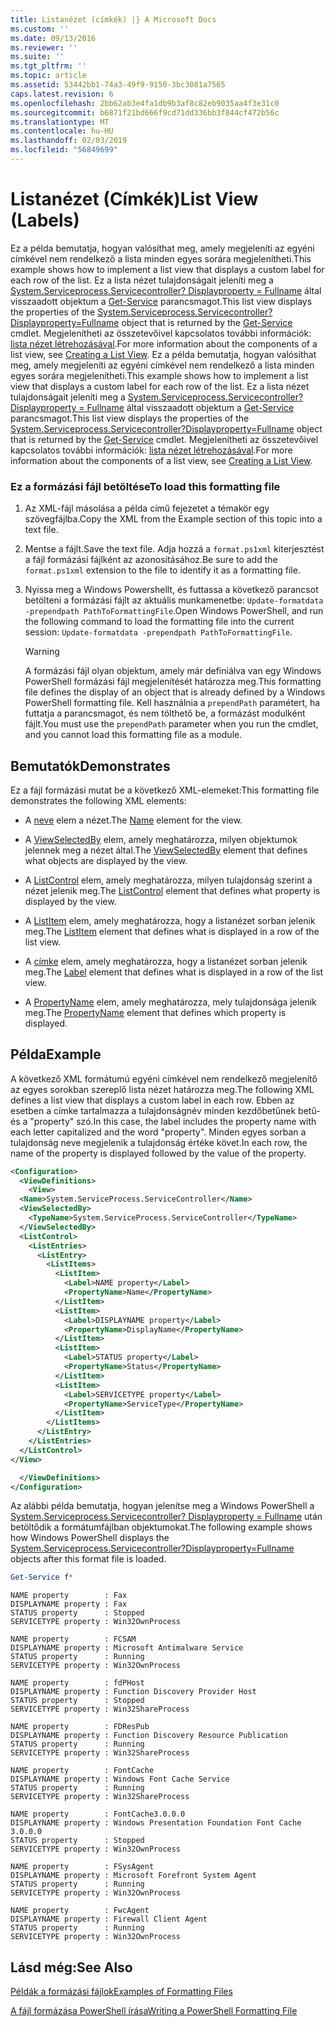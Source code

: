```yaml
---
title: Listanézet (címkék) |} A Microsoft Docs
ms.custom: ''
ms.date: 09/13/2016
ms.reviewer: ''
ms.suite: ''
ms.tgt_pltfrm: ''
ms.topic: article
ms.assetid: 53442bb1-74a3-49f9-9150-3bc3081a7565
caps.latest.revision: 6
ms.openlocfilehash: 2bb62ab3e4fa1db9b3af8c82eb9035aa4f3e31c0
ms.sourcegitcommit: b6871f21bd666f9cd71dd336bb3f844cf472b56c
ms.translationtype: MT
ms.contentlocale: hu-HU
ms.lasthandoff: 02/03/2019
ms.locfileid: "56849699"
---
```

# <a name="list-view-labels"></a><span data-ttu-id="1a48d-102">Listanézet (Címkék)</span><span class="sxs-lookup"><span data-stu-id="1a48d-102">List View (Labels)</span></span>

<span data-ttu-id="1a48d-103">Ez a példa bemutatja, hogyan valósíthat meg, amely megjeleníti az egyéni címkével nem rendelkező a lista minden egyes sorára megjelenítheti.</span><span class="sxs-lookup"><span data-stu-id="1a48d-103">This example shows how to implement a list view that displays a custom label for each row of the list.</span></span> <span data-ttu-id="1a48d-104">Ez a lista nézet tulajdonságait jeleníti meg a [System.Serviceprocess.Servicecontroller? Displayproperty = Fullname](/dotnet/api/System.ServiceProcess.ServiceController) által visszaadott objektum a [Get-Service](/powershell/module/microsoft.powershell.management/get-service) parancsmagot.</span><span class="sxs-lookup"><span data-stu-id="1a48d-104">This list view displays the properties of the [System.Serviceprocess.Servicecontroller?Displayproperty=Fullname](/dotnet/api/System.ServiceProcess.ServiceController) object that is returned by the [Get-Service](/powershell/module/microsoft.powershell.management/get-service) cmdlet.</span></span> <span data-ttu-id="1a48d-105">Megjelenítheti az összetevőivel kapcsolatos további információk: [lista nézet létrehozásával](./creating-a-list-view.md).</span><span class="sxs-lookup"><span data-stu-id="1a48d-105">For more information about the components of a list view, see [Creating a List View](./creating-a-list-view.md).</span></span>
<span data-ttu-id="1a48d-106">Ez a példa bemutatja, hogyan valósíthat meg, amely megjeleníti az egyéni címkével nem rendelkező a lista minden egyes sorára megjelenítheti.</span><span class="sxs-lookup"><span data-stu-id="1a48d-106">This example shows how to implement a list view that displays a custom label for each row of the list.</span></span> <span data-ttu-id="1a48d-107">Ez a lista nézet tulajdonságait jeleníti meg a [System.Serviceprocess.Servicecontroller? Displayproperty = Fullname](/dotnet/api/System.ServiceProcess.ServiceController) által visszaadott objektum a [Get-Service](/powershell/module/Microsoft.PowerShell.Management/Get-Service) parancsmagot.</span><span class="sxs-lookup"><span data-stu-id="1a48d-107">This list view displays the properties of the [System.Serviceprocess.Servicecontroller?Displayproperty=Fullname](/dotnet/api/System.ServiceProcess.ServiceController) object that is returned by the [Get-Service](/powershell/module/Microsoft.PowerShell.Management/Get-Service) cmdlet.</span></span> <span data-ttu-id="1a48d-108">Megjelenítheti az összetevőivel kapcsolatos további információk: [lista nézet létrehozásával](./creating-a-list-view.md).</span><span class="sxs-lookup"><span data-stu-id="1a48d-108">For more information about the components of a list view, see [Creating a List View](./creating-a-list-view.md).</span></span>

### <a name="to-load-this-formatting-file"></a><span data-ttu-id="1a48d-109">Ez a formázási fájl betöltése</span><span class="sxs-lookup"><span data-stu-id="1a48d-109">To load this formatting file</span></span>

1. <span data-ttu-id="1a48d-110">Az XML-fájl másolása a példa című fejezetet a témakör egy szövegfájlba.</span><span class="sxs-lookup"><span data-stu-id="1a48d-110">Copy the XML from the Example section of this topic into a text file.</span></span>

2. <span data-ttu-id="1a48d-111">Mentse a fájlt.</span><span class="sxs-lookup"><span data-stu-id="1a48d-111">Save the text file.</span></span> <span data-ttu-id="1a48d-112">Adja hozzá a `format.ps1xml` kiterjesztést a fájl formázási fájlként az azonosításához.</span><span class="sxs-lookup"><span data-stu-id="1a48d-112">Be sure to add the `format.ps1xml` extension to the file to identify it as a formatting file.</span></span>

3. <span data-ttu-id="1a48d-113">Nyissa meg a Windows Powershellt, és futtassa a következő parancsot betölteni a formázási fájlt az aktuális munkamenetbe: `Update-formatdata -prependpath PathToFormattingFile`.</span><span class="sxs-lookup"><span data-stu-id="1a48d-113">Open Windows PowerShell, and run the following command to load the formatting file into the current session: `Update-formatdata -prependpath PathToFormattingFile`.</span></span>

   > [!WARNING]
   > <span data-ttu-id="1a48d-114">A formázási fájl olyan objektum, amely már definiálva van egy Windows PowerShell formázási fájl megjelenítését határozza meg.</span><span class="sxs-lookup"><span data-stu-id="1a48d-114">This formatting file defines the display of an object that is already defined by a Windows PowerShell formatting file.</span></span> <span data-ttu-id="1a48d-115">Kell használnia a `prependPath` paramétert, ha futtatja a parancsmagot, és nem tölthető be, a formázást modulként fájlt.</span><span class="sxs-lookup"><span data-stu-id="1a48d-115">You must use the `prependPath` parameter when you run the cmdlet, and you cannot load this formatting file as a module.</span></span>

## <a name="demonstrates"></a><span data-ttu-id="1a48d-116">Bemutatók</span><span class="sxs-lookup"><span data-stu-id="1a48d-116">Demonstrates</span></span>

<span data-ttu-id="1a48d-117">Ez a fájl formázási mutat be a következő XML-elemeket:</span><span class="sxs-lookup"><span data-stu-id="1a48d-117">This formatting file demonstrates the following XML elements:</span></span>

- <span data-ttu-id="1a48d-118">A [neve](./name-element-for-view-format.md) elem a nézet.</span><span class="sxs-lookup"><span data-stu-id="1a48d-118">The [Name](./name-element-for-view-format.md) element for the view.</span></span>

- <span data-ttu-id="1a48d-119">A [ViewSelectedBy](./viewselectedby-element-format.md) elem, amely meghatározza, milyen objektumok jelennek meg a nézet által.</span><span class="sxs-lookup"><span data-stu-id="1a48d-119">The [ViewSelectedBy](./viewselectedby-element-format.md) element that defines what objects are displayed by the view.</span></span>

- <span data-ttu-id="1a48d-120">A [ListControl](./listcontrol-element-format.md) elem, amely meghatározza, milyen tulajdonság szerint a nézet jelenik meg.</span><span class="sxs-lookup"><span data-stu-id="1a48d-120">The [ListControl](./listcontrol-element-format.md) element that defines what property is displayed by the view.</span></span>

- <span data-ttu-id="1a48d-121">A [ListItem](./listitem-element-for-listitems-for-listcontrol-format.md) elem, amely meghatározza, hogy a listanézet sorban jelenik meg.</span><span class="sxs-lookup"><span data-stu-id="1a48d-121">The [ListItem](./listitem-element-for-listitems-for-listcontrol-format.md) element that defines what is displayed in a row of the list view.</span></span>

- <span data-ttu-id="1a48d-122">A [címke](./label-element-for-listitem-for-listcontrol-format.md) elem, amely meghatározza, hogy a listanézet sorban jelenik meg.</span><span class="sxs-lookup"><span data-stu-id="1a48d-122">The [Label](./label-element-for-listitem-for-listcontrol-format.md) element that defines what is displayed in a row of the list view.</span></span>

- <span data-ttu-id="1a48d-123">A [PropertyName](./propertyname-element-for-listitem-for-listcontrol-format.md) elem, amely meghatározza, mely tulajdonsága jelenik meg.</span><span class="sxs-lookup"><span data-stu-id="1a48d-123">The [PropertyName](./propertyname-element-for-listitem-for-listcontrol-format.md) element that defines which property is displayed.</span></span>

## <a name="example"></a><span data-ttu-id="1a48d-124">Példa</span><span class="sxs-lookup"><span data-stu-id="1a48d-124">Example</span></span>

<span data-ttu-id="1a48d-125">A következő XML formátumú egyéni címkével nem rendelkező megjelenítő az egyes sorokban szereplő lista nézet határozza meg.</span><span class="sxs-lookup"><span data-stu-id="1a48d-125">The following XML defines a list view that displays a custom label in each row.</span></span> <span data-ttu-id="1a48d-126">Ebben az esetben a címke tartalmazza a tulajdonságnév minden kezdőbetűnek betű- és a "property" szó.</span><span class="sxs-lookup"><span data-stu-id="1a48d-126">In this case, the label includes the property name with each letter capitalized and the word "property".</span></span> <span data-ttu-id="1a48d-127">Minden egyes sorban a tulajdonság neve megjelenik a tulajdonság értéke követ.</span><span class="sxs-lookup"><span data-stu-id="1a48d-127">In each row, the name of the property is displayed followed by the value of the property.</span></span>

```xml
<Configuration>
  <ViewDefinitions>
    <View>
  <Name>System.ServiceProcess.ServiceController</Name>
  <ViewSelectedBy>
    <TypeName>System.ServiceProcess.ServiceController</TypeName>
  </ViewSelectedBy>
  <ListControl>
    <ListEntries>
      <ListEntry>
        <ListItems>
          <ListItem>
            <Label>NAME property</Label>
            <PropertyName>Name</PropertyName>
          </ListItem>
          <ListItem>
            <Label>DISPLAYNAME property</Label>
            <PropertyName>DisplayName</PropertyName>
          </ListItem>
          <ListItem>
            <Label>STATUS property</Label>
            <PropertyName>Status</PropertyName>
          </ListItem>
          <ListItem>
            <Label>SERVICETYPE property</Label>
            <PropertyName>ServiceType</PropertyName>
          </ListItem>
        </ListItems>
      </ListEntry>
    </ListEntries>
  </ListControl>
</View>

  </ViewDefinitions>
</Configuration>
```

<span data-ttu-id="1a48d-128">Az alábbi példa bemutatja, hogyan jelenítse meg a Windows PowerShell a [System.Serviceprocess.Servicecontroller? Displayproperty = Fullname](/dotnet/api/System.ServiceProcess.ServiceController) után betöltődik a formátumfájlban objektumokat.</span><span class="sxs-lookup"><span data-stu-id="1a48d-128">The following example shows how Windows PowerShell displays the [System.Serviceprocess.Servicecontroller?Displayproperty=Fullname](/dotnet/api/System.ServiceProcess.ServiceController) objects after this format file is loaded.</span></span>

```powershell
Get-Service f*
```

```output
NAME property        : Fax
DISPLAYNAME property : Fax
STATUS property      : Stopped
SERVICETYPE property : Win32OwnProcess

NAME property        : FCSAM
DISPLAYNAME property : Microsoft Antimalware Service
STATUS property      : Running
SERVICETYPE property : Win32OwnProcess

NAME property        : fdPHost
DISPLAYNAME property : Function Discovery Provider Host
STATUS property      : Stopped
SERVICETYPE property : Win32ShareProcess

NAME property        : FDResPub
DISPLAYNAME property : Function Discovery Resource Publication
STATUS property      : Running
SERVICETYPE property : Win32ShareProcess

NAME property        : FontCache
DISPLAYNAME property : Windows Font Cache Service
STATUS property      : Running
SERVICETYPE property : Win32ShareProcess

NAME property        : FontCache3.0.0.0
DISPLAYNAME property : Windows Presentation Foundation Font Cache 3.0.0.0
STATUS property      : Stopped
SERVICETYPE property : Win32OwnProcess

NAME property        : FSysAgent
DISPLAYNAME property : Microsoft Forefront System Agent
STATUS property      : Running
SERVICETYPE property : Win32OwnProcess

NAME property        : FwcAgent
DISPLAYNAME property : Firewall Client Agent
STATUS property      : Running
SERVICETYPE property : Win32OwnProcess
```

## <a name="see-also"></a><span data-ttu-id="1a48d-129">Lásd még:</span><span class="sxs-lookup"><span data-stu-id="1a48d-129">See Also</span></span>

[<span data-ttu-id="1a48d-130">Példák a formázási fájlok</span><span class="sxs-lookup"><span data-stu-id="1a48d-130">Examples of Formatting Files</span></span>](./examples-of-formatting-files.md)

[<span data-ttu-id="1a48d-131">A fájl formázása PowerShell írása</span><span class="sxs-lookup"><span data-stu-id="1a48d-131">Writing a PowerShell Formatting File</span></span>](./writing-a-powershell-formatting-file.md)
